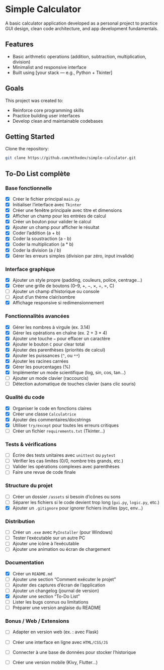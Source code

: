 # Simple Calculator

A basic calculator application developed as a personal project to practice GUI design, clean code architecture, and app development fundamentals.

## Features

- Basic arithmetic operations (addition, subtraction, multiplication, division)
- Minimalist and responsive interface
- Built using [your stack — e.g., Python + Tkinter]

## Goals

This project was created to:
- Reinforce core programming skills
- Practice building user interfaces
- Develop clean and maintainable codebases

## Getting Started

Clone the repository:

```bash
git clone https://github.com/mthxdev/simple-calculator.git
```
## To-Do List complète

### Base fonctionnelle
- [x] Créer le fichier principal `main.py`
- [x] Initialiser l’interface avec `Tkinter`
- [x] Créer une fenêtre principale avec titre et dimensions
- [x] Afficher un champ pour les entrées de calcul
- [x] Créer un bouton pour valider le calcul
- [x] Ajouter un champ pour afficher le résultat
- [x] Coder l’addition (a + b)
- [x] Coder la soustraction (a - b)
- [x] Coder la multiplication (a * b)
- [x] Coder la division (a / b)
- [x] Gérer les erreurs simples (division par zéro, input invalide)

### Interface graphique
- [x] Ajouter un style propre (padding, couleurs, police, centrage…)
- [x] Créer une grille de boutons (0–9, +, −, ×, ÷, =, C)
- [ ] Ajouter un champ d’historique ou console
- [ ] Ajout d’un thème clair/sombre
- [x] Affichage responsive si redimensionnement

### Fonctionnalités avancées
- [x] Gérer les nombres à virgule (ex. 3.14)
- [x] Gérer les opérations en chaîne (ex. 2 + 3 * 4)
- [x] Ajouter une touche `←` pour effacer un caractère
- [x] Ajouter le bouton `C` pour clear total
- [x] Ajouter des parenthèses (priorités de calcul)
- [x] Ajouter les puissances (`^`, ou `**`)
- [x] Ajouter les racines carrées
- [x] Gérer les pourcentages (%)
- [x] Implémenter un mode scientifique (log, sin, cos, tan…)
- [ ] Ajouter un mode clavier (raccourcis)
- [ ] Détection automatique de touches clavier (sans clic souris)

### Qualité du code
- [x] Organiser le code en fonctions claires
- [x] Créer une classe `Calculatrice`
- [x] Ajouter des commentaires/docstrings
- [x] Utiliser `try/except` pour toutes les erreurs critiques
- [ ] Créer un fichier `requirements.txt` (Tkinter…)

### Tests & vérifications
- [ ] Écrire des tests unitaires avec `unittest` ou `pytest`
- [ ] Vérifier les cas limites (0/0, nombre très grands, etc.)
- [ ] Valider les opérations complexes avec parenthèses
- [ ] Faire une revue de code finale

### Structure du projet
- [ ] Créer un dossier `/assets` si besoin d’icônes ou sons
- [ ] Séparer les fichiers si le code devient trop long (`gui.py`, `logic.py`, etc.)
- [x] Ajouter un `.gitignore` pour ignorer fichiers inutiles (pyc, env…)

### Distribution
- [ ] Créer un `.exe` avec `PyInstaller` (pour Windows)
- [ ] Tester l’exécutable sur un autre PC
- [ ] Ajouter une icône à l’exécutable
- [ ] Ajouter une animation ou écran de chargement

### Documentation
- [x] Créer un `README.md`
- [ ] Ajouter une section “Comment exécuter le projet”
- [ ] Ajouter des captures d’écran de l’application
- [ ] Ajouter un changelog (journal de version)
- [x] Ajouter une section “To-Do List”
- [ ] Lister les bugs connus ou limitations
- [ ] Préparer une version anglaise du README

### Bonus / Web / Extensions
- [ ] Adapter en version web (ex. : avec Flask)
- [ ] Créer une interface en ligne avec `HTML/CSS/JS`
- [ ] Connecter à une base de données pour stocker l’historique
- [ ] Créer une version mobile (Kivy, Flutter…)


